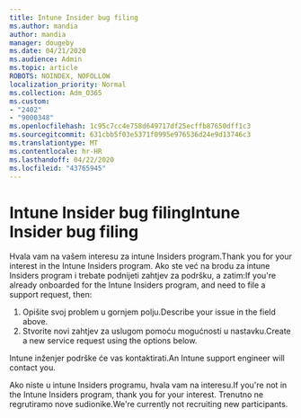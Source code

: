 ```yaml
---
title: Intune Insider bug filing
ms.author: mandia
author: mandia
manager: dougeby
ms.date: 04/21/2020
ms.audience: Admin
ms.topic: article
ROBOTS: NOINDEX, NOFOLLOW
localization_priority: Normal
ms.collection: Adm_O365
ms.custom:
- "2402"
- "9000348"
ms.openlocfilehash: 1c95c7cc4e758d649717df25ecffb87650dff1c3
ms.sourcegitcommit: 631cbb5f03e5371f0995e976536d24e9d13746c3
ms.translationtype: MT
ms.contentlocale: hr-HR
ms.lasthandoff: 04/22/2020
ms.locfileid: "43765945"
---
```

# <a name="intune-insider-bug-filing"></a><span data-ttu-id="e82d7-102">Intune Insider bug filing</span><span class="sxs-lookup"><span data-stu-id="e82d7-102">Intune Insider bug filing</span></span>

<span data-ttu-id="e82d7-103">Hvala vam na vašem interesu za intune Insiders program.</span><span class="sxs-lookup"><span data-stu-id="e82d7-103">Thank you for your interest in the Intune Insiders program.</span></span> <span data-ttu-id="e82d7-104">Ako ste već na brodu za intune Insiders program i trebate podnijeti zahtjev za podršku, a zatim:</span><span class="sxs-lookup"><span data-stu-id="e82d7-104">If you're already onboarded for the Intune Insiders program, and need to file a support request, then:</span></span>

1. <span data-ttu-id="e82d7-105">Opišite svoj problem u gornjem polju.</span><span class="sxs-lookup"><span data-stu-id="e82d7-105">Describe your issue in the field above.</span></span>
2. <span data-ttu-id="e82d7-106">Stvorite novi zahtjev za uslugom pomoću mogućnosti u nastavku.</span><span class="sxs-lookup"><span data-stu-id="e82d7-106">Create a new service request using the options below.</span></span>

<span data-ttu-id="e82d7-107">Intune inženjer podrške će vas kontaktirati.</span><span class="sxs-lookup"><span data-stu-id="e82d7-107">An Intune support engineer will contact you.</span></span>

<span data-ttu-id="e82d7-108">Ako niste u intune Insiders programu, hvala vam na interesu.</span><span class="sxs-lookup"><span data-stu-id="e82d7-108">If you're not in the Intune Insiders program, thank you for your interest.</span></span> <span data-ttu-id="e82d7-109">Trenutno ne regrutiramo nove sudionike.</span><span class="sxs-lookup"><span data-stu-id="e82d7-109">We're currently not recruiting new participants.</span></span>
